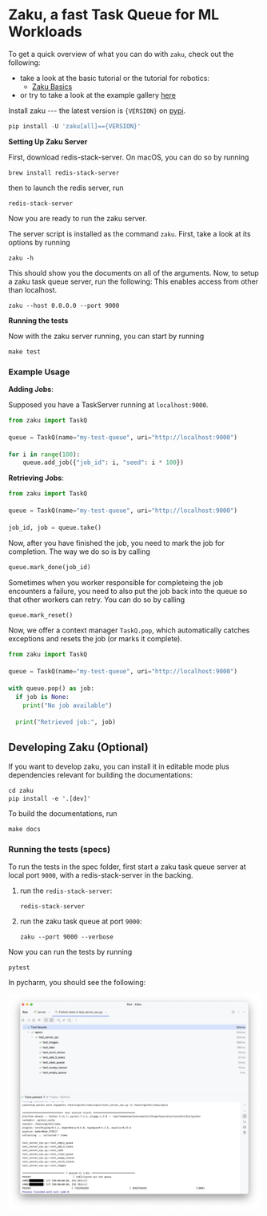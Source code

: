 # Zaku, a fast Task Queue for ML Workloads

To get a quick overview of what you can do with `zaku`, check out the following:

- take a look at the basic tutorial or the tutorial for robotics:
  - [Zaku Basics](tutorials/basics)
- or try to take a look at the example gallery [here](examples/01_simple_queue)

Install zaku --- the latest version is `{VERSION}` on [pypi](https://pypi.org/project/zaku/{VERSION}/).

```python
pip install -U 'zaku[all]=={VERSION}'
```

**Setting Up Zaku Server**

First, download redis-stack-server. On macOS, you can do so by running

```shell
brew install redis-stack-server
```
then to launch the redis server, run

```shell
redis-stack-server
```

Now you are ready to run the zaku server.

The server script is installed as the command `zaku`. First, take a look at its options by running

```shell
zaku -h
```

This should show you the documents on all of the arguments. Now, to setup a zaku task queue server, run the following: This enables access from other than localhost.

````shell
zaku --host 0.0.0.0 --port 9000
````

**Running the tests**

Now with the zaku server running, you can start by running

```shell
make test
```

### Example Usage

**Adding Jobs**:

Supposed you have a TaskServer running at `localhost:9000`.

```python
from zaku import TaskQ

queue = TaskQ(name="my-test-queue", uri="http://localhost:9000")

for i in range(100):
    queue.add_job({"job_id": i, "seed": i * 100})
```

**Retrieving Jobs**:

```python
from zaku import TaskQ

queue = TaskQ(name="my-test-queue", uri="http://localhost:9000")

job_id, job = queue.take()
```

Now, after you have finished the job, you need to mark the job for completion. The way we do so is by calling

```python
queue.mark_done(job_id)
```

Sometimes when you worker responsible for completeing the job encounters a failure, you need to also put the job back into the queue so that other workers can retry. You can do so by calling

```python
queue.mark_reset()
```

Now, we offer a context manager `TaskQ.pop`, which automatically catches exceptions and resets the job (or marks it complete).

```python
from zaku import TaskQ

queue = TaskQ(name="my-test-queue", uri="http://localhost:9000")

with queue.pop() as job:
  if job is None:
    print("No job available")
  
  print("Retrieved job:", job)
```

## Developing Zaku (Optional)

If you want to develop zaku, you can install it in editable mode plus dependencies
relevant for building the documentations:

```shell
cd zaku
pip install -e '.[dev]'
```

To build the documentations, run

```shell
make docs
```

### Running the tests (specs)

To run the tests in the spec folder, first start a zaku task queue server at local port `9000`, with a redis-stack-server in the backing.

1. run the `redis-stack-server`:
    ```shell
    redis-stack-server
    ```
2. run the zaku task queue at port `9000`:
    ```shell
    zaku --port 9000 --verbose
    ```

Now you can run the tests by running

```shell
pytest
```

In pycharm, you should see the following:
<p align="center">
<img src="docs/_static/figure_spec.png" width="600">
</p>
